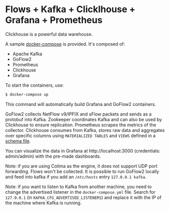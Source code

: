 # Flows + Kafka + Clicklhouse + Grafana + Prometheus

Clickhouse is a powerful data warehouse.

A sample [docker-compose](./docker-compose.yml) is provided.
It's composed of:
* Apache Kafka
* GoFlow2
* Prometheus
* Clickhouse
* Grafana

To start the containers, use:
```bash
$ docker-compose up
```

This command will automatically build Grafana and GoFlow2 containers.

GoFlow2 collects NetFlow v9/IPFIX and sFlow packets and sends as a protobuf into Kafka.
Zookeeper coordinates Kafka and can also be used by Clickhouse to ensure replication.
Prometheus scrapes the metrics of the collector.
Clickhouse consumes from Kafka, stores raw data and aggregates over specific columns
using `MATERIALIZED TABLES` and `VIEWS` defined in a [schema file](./clickhouse/create.sh).

You can visualize the data in Grafana at http://localhost:3000 (credentials: admin/admin) with the
pre-made dashboards.

Note: if you are using Colima as the engine, it does not support UDP port forwarding. Flows won't be collected.
It is possible to run GoFlow2 locally and feed into kafka if you add an `/etc/hosts` entry `127.0.0.1 kafka`.

Note: if you want to listen to Kafka from another machine, you need to change the advertised listener in the `docker-compose.yml` file. Search for `127.0.0.1` (in `KAFKA_CFG_ADVERTISED_LISTENERS`) and replace it with the IP of the machine where Kafka is running.
